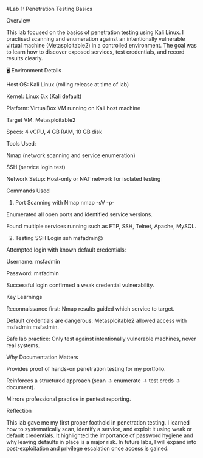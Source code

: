 #Lab 1: Penetration Testing Basics

Overview

This lab focused on the basics of penetration testing using Kali Linux.
I practised scanning and enumeration against an intentionally vulnerable virtual machine (Metasploitable2) in a controlled environment.
The goal was to learn how to discover exposed services, test credentials, and record results clearly.

🖥️ Environment Details

Host OS: Kali Linux (rolling release at time of lab)

Kernel: Linux 6.x (Kali default)

Platform: VirtualBox VM running on Kali host machine

Target VM: Metasploitable2

Specs: 4 vCPU, 4 GB RAM, 10 GB disk

Tools Used:

Nmap (network scanning and service enumeration)

SSH (service login test)

Network Setup: Host-only or NAT network for isolated testing

Commands Used
1. Port Scanning with Nmap
nmap -sV -p- <target-ip>


Enumerated all open ports and identified service versions.

Found multiple services running such as FTP, SSH, Telnet, Apache, MySQL.

2. Testing SSH Login
ssh msfadmin@<target-ip>


Attempted login with known default credentials:

Username: msfadmin

Password: msfadmin

Successful login confirmed a weak credential vulnerability.

Key Learnings

Reconnaissance first: Nmap results guided which service to target.

Default credentials are dangerous: Metasploitable2 allowed access with msfadmin:msfadmin.

Safe lab practice: Only test against intentionally vulnerable machines, never real systems.

Why Documentation Matters

Provides proof of hands-on penetration testing for my portfolio.

Reinforces a structured approach (scan → enumerate → test creds → document).

Mirrors professional practice in pentest reporting.

Reflection

This lab gave me my first proper foothold in penetration testing.
I learned how to systematically scan, identify a service, and exploit it using weak or default credentials.
It highlighted the importance of password hygiene and why leaving defaults in place is a major risk.
In future labs, I will expand into post-exploitation and privilege escalation once access is gained.
